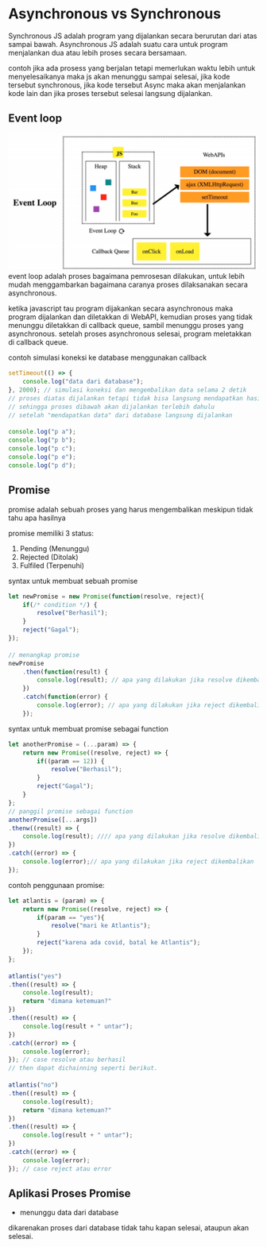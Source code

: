 # Asynchronous vs Synchronous

Synchronous JS adalah program yang dijalankan secara berurutan dari atas sampai bawah. Asynchronous JS adalah suatu cara untuk program menjalankan dua atau lebih proses secara bersamaan.

contoh jika ada prosess yang berjalan tetapi memerlukan waktu lebih untuk menyelesaikanya maka js akan menunggu sampai selesai, jika kode tersebut synchronous, jika kode tersebut Async maka akan menjalankan kode lain dan jika proses tersebut selesai langsung dijalankan.

## Event loop
![](./event-loop.png)
event loop adalah proses bagaimana pemrosesan dilakukan, untuk lebih mudah menggambarkan bagaimana caranya proses dilaksanakan secara asynchronous. 

ketika javascript tau program dijakankan secara asynchronous maka program dijalankan dan diletakkan di WebAPI, kemudian proses yang tidak menunggu diletakkan di callback queue, sambil menunggu proses yang asynchronous. setelah proses asynchronous selesai, program meletakkan di callback queue.

contoh simulasi koneksi ke database menggunakan callback
```js
setTimeout(() => {
    console.log("data dari database");
}, 2000); // simulasi koneksi dan mengembalikan data selama 2 detik
// proses diatas dijalankan tetapi tidak bisa langsung mendapatkan hasil
// sehingga proses dibawah akan dijalankan terlebih dahulu
// setelah "mendapatkan data" dari database langsung dijalankan

console.log("p a");
console.log("p b");
console.log("p c");
console.log("p e");
console.log("p d");
```


## Promise
promise adalah sebuah proses yang harus mengembalikan meskipun tidak tahu apa hasilnya

promise memiliki 3 status:
1. Pending (Menunggu)
2. Rejected (Ditolak)
3. Fulfiled (Terpenuhi)


syntax untuk membuat sebuah promise
```js
let newPromise = new Promise(function(resolve, reject){
    if(/* condition */) {
        resolve("Berhasil");
    }
    reject("Gagal");
});

// menangkap promise
newPromise
    .then(function(result) {
        console.log(result); // apa yang dilakukan jika resolve dikembalikan
    })
    .catch(function(error) {
        console.log(error); // apa yang dilakukan jika reject dikembalikan
    });
```

syntax untuk membuat promise sebagai function
```js
let anotherPromise = (...param) => {
    return new Promise((resolve, reject) => {
        if((param == 12)) {
            resolve("Berhasil");
        }
        reject("Gagal");
    }
};
// panggil promise sebagai function
anotherPromise([...args])
.thenw((result) => {
    console.log(result); //// apa yang dilakukan jika resolve dikembalikan
})
.catch((error) => {
    console.log(error);// apa yang dilakukan jika reject dikembalikan
});
```


contoh penggunaan promise:
```js
let atlantis = (param) => {
    return new Promise((resolve, reject) => {
        if(param == "yes"){
            resolve("mari ke Atlantis");
        }
        reject("karena ada covid, batal ke Atlantis");
    });
};

atlantis("yes")
.then((result) => {
    console.log(result);
    return "dimana ketemuan?"
})
.then((result) => {
    console.log(result + " untar");
})
.catch((error) => {
    console.log(error);
}); // case resolve atau berhasil
// then dapat dichainning seperti berikut.

atlantis("no")
.then((result) => {
    console.log(result);
    return "dimana ketemuan?"
})
.then((result) => {
    console.log(result + " untar");
})
.catch((error) => {
    console.log(error);
}); // case reject atau error
```

## Aplikasi Proses Promise
- menunggu data dari database

dikarenakan proses dari database tidak tahu kapan selesai, ataupun akan selesai.